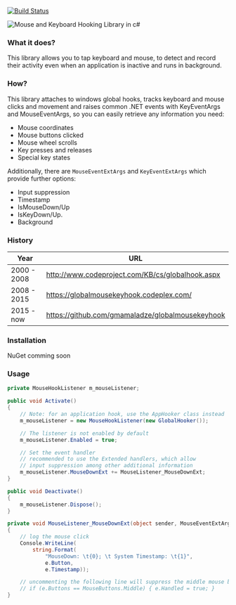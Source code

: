 [![Build Status](https://travis-ci.org/gmamaladze/globalmousekeyhook.svg?branch=master)](https://travis-ci.org/gmamaladze/globalmousekeyhook)

![Mouse and Keyboard Hooking Library in c#](/mouse-keyboard-hook-logo.png)

### What it does?

This library allows you to tap keyboard and mouse, to detect and record their activity even when an application is inactive and runs in background.

### How?
This library attaches to windows global hooks, tracks keyboard and mouse clicks and movement and raises common .NET events with KeyEventArgs and MouseEventArgs, so you can easily retrieve any information you need:
* Mouse coordinates
* Mouse buttons clicked
* Mouse wheel scrolls
* Key presses and releases
* Special key states

Additionally, there are `MouseEventExtArgs` and `KeyEventExtArgs` which provide further options:
* Input suppression
* Timestamp
* IsMouseDown/Up
* IsKeyDown/Up.
* Background

### History

|  Year       |     URL
--------------|--------------------------------
| 2000 - 2008 | http://www.codeproject.com/KB/cs/globalhook.aspx
| 2008 - 2015 | https://globalmousekeyhook.codeplex.com/
| 2015 - now  | https://github.com/gmamaladze/globalmousekeyhook

### Installation

NuGet comming soon

### Usage

```csharp
private MouseHookListener m_mouseListener;

public void Activate()
{
    // Note: for an application hook, use the AppHooker class instead
    m_mouseListener = new MouseHookListener(new GlobalHooker());

    // The listener is not enabled by default
    m_mouseListener.Enabled = true;

    // Set the event handler
    // recommended to use the Extended handlers, which allow
    // input suppression among other additional information
    m_mouseListener.MouseDownExt += MouseListener_MouseDownExt;
}

public void Deactivate()
{
    m_mouseListener.Dispose();
}

private void MouseListener_MouseDownExt(object sender, MouseEventExtArgs e)
{
    // log the mouse click
    Console.WriteLine(
        string.Format(
            "MouseDown: \t{0}; \t System Timestamp: \t{1}",
            e.Button,
            e.Timestamp));

    // uncommenting the following line will suppress the middle mouse button click
    // if (e.Buttons == MouseButtons.Middle) { e.Handled = true; }
}
```

